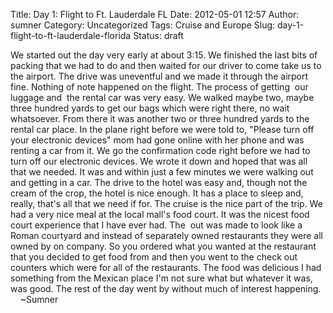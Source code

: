 Title: Day 1: Flight to Ft. Lauderdale FL
Date: 2012-05-01 12:57
Author: sumner
Category: Uncategorized
Tags: Cruise and Europe
Slug: day-1-flight-to-ft-lauderdale-florida
Status: draft

We started out the day very early at about 3:15. We finished the last
bits of packing that we had to do and then waited for our driver to come
take us to the airport. The drive was uneventful and we made it through
the airport fine. Nothing of note happened on the flight. The process of
getting  our luggage and  the rental car was very easy. We walked maybe
two, maybe three hundred yards to get our bags which were right there,
no wait whatsoever. From there it was another two or three hundred yards
to the rental car place. In the plane right before we were told to,
"Please turn off your electronic devices" mom had gone online with her
phone and was renting a car from it. We go the confirmation code right
before we had to turn off our electronic devices. We wrote it down and
hoped that was all that we needed. It was and within just a few minutes
we were walking out and getting in a car. The drive to the hotel was
easy and, though not the cream of the crop, the hotel is nice enough. It
has a place to sleep and, really, that's all that we need if for. The
cruise is the nice part of the trip. We had a very nice meal at the
local mall's food court. It was the nicest food court experience that I
have ever had. The  out was made to look like a Roman courtyard and
instead of separately owned restaurants they were all owned by on
company. So you ordered what you wanted at the restaurant that you
decided to get food from and then you went to the check out counters
which were for all of the restaurants. The food was delicious I had
something from the Mexican place I'm not sure what but whatever it was,
was good. The rest of the day went by without much of interest
happening.  
    \~Sumner
